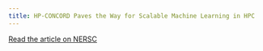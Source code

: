```yaml
---
title: HP-CONCORD Paves the Way for Scalable Machine Learning in HPC
---
```


[Read the article on NERSC](https://www.nersc.gov/news-publications/nersc-news/science-news/2018/hp-concord-paves-the-way-for-scalable-machine-learning-in-hpc/)
